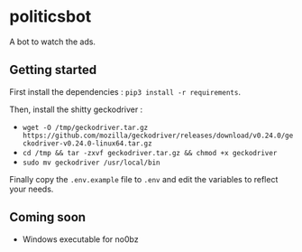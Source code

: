 # politicsbot

A bot to watch the ads.

## Getting started

First install the dependencies : `pip3 install -r requirements`.

Then, install the shitty geckodriver : 
* `wget -O /tmp/geckodriver.tar.gz https://github.com/mozilla/geckodriver/releases/download/v0.24.0/geckodriver-v0.24.0-linux64.tar.gz`
* `cd /tmp && tar -zxvf geckodriver.tar.gz && chmod +x geckodriver`
* `sudo mv geckodriver /usr/local/bin`

Finally copy the `.env.example` file to `.env` and edit the variables to reflect your needs.

## Coming soon

- Windows executable for no0bz
